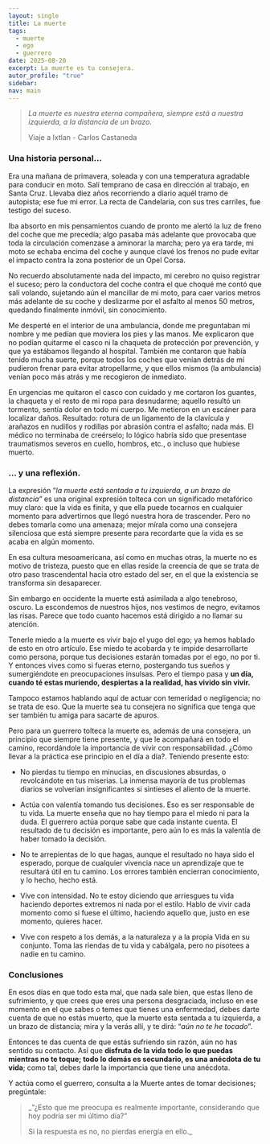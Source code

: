 ```yaml
---
layout: single
title: La muerte
tags:
  - muerte
  - ego
  - guerrero
date: 2025-08-20
excerpt: La muerte es tu consejera.
autor_profile: "true"
sidebar:
nav: main
---
```



> _La muerte es nuestra eterna compañera, siempre está a nuestra izquierda, a la distancia de un brazo._
> 
> Viaje a Ixtlan - Carlos Castaneda

### Una historia personal…
Era una mañana de primavera, soleada y con una temperatura agradable para conducir en moto. Salí temprano de casa en dirección al trabajo, en Santa Cruz. Llevaba diez años recorriendo a diario aquél tramo de autopista; ese fue mi error. La recta de Candelaria, con sus tres carriles, fue testigo del suceso.

Iba absorto en mis pensamientos cuando de pronto me alertó la luz de freno del coche que me precedía; algo pasaba más adelante que provocaba que toda la circulación comenzase a aminorar la marcha; pero ya era tarde, mi moto se echaba encima del coche y aunque clavé los frenos no pude evitar el impacto contra la zona posterior de un Opel Corsa.

No recuerdo absolutamente nada del impacto, mi cerebro no quiso registrar el suceso; pero la conductora del coche contra el que choqué me contó que salí volando, sujetando aún el mancillar de mi moto,  para caer varios metros más adelante de su coche y deslizarme por el asfalto al menos 50 metros, quedando finalmente inmóvil, sin conocimiento.

Me desperté en el interior de una ambulancia, donde me preguntaban mi nombre y me pedían que moviera los pies y las manos. Me explicaron que no podían quitarme el casco ni la chaqueta de protección por prevención, y que ya estábamos llegando al hospital. También me contaron que había tenido mucha suerte, porque todos los coches que venían detrás de mí pudieron frenar para evitar atropellarme, y que ellos mismos (la ambulancia) venían poco más atrás y me recogieron de inmediato.

En urgencias me quitaron el casco con cuidado y me cortaron los guantes, la chaqueta y el resto de mi ropa para desnudarme; aquello resultó un tormento, sentía dolor en todo mi cuerpo. Me metieron en un escáner para localizar daños. Resultado: rotura de un ligamento de la clavícula y arañazos en nudillos y rodillas por abrasión contra el asfalto; nada más. El médico no terminaba de creérselo; lo lógico habría sido que presentase traumatismos severos en cuello, hombros, etc., o incluso que hubiese muerto.

### … y una reflexión.
La expresión “_la muerte está sentada a tu izquierda, a un brazo de distancia”_ es una original expresión tolteca con un significado metafórico muy claro: que la vida es finita, y que ella puede tocarnos en cualquier momento para advertirnos que llegó nuestra hora de trascender. Pero  no debes tomarla como una amenaza; mejor mírala como una consejera silenciosa que está siempre presente para recordarte que la vida es se acaba en algún momento. 

En esa cultura mesoamericana, así como en muchas otras, la muerte no es motivo de tristeza, puesto que en ellas reside la creencia de que se trata de otro paso trascendental hacia otro estado del ser, en el que la existencia se transforma sin desaparecer.

Sin embargo en occidente la muerte está asimilada a algo tenebroso, oscuro. La escondemos de nuestros hijos, nos vestimos de negro, evitamos las risas. Parece que todo cuanto hacemos está dirigido a no llamar su atención.

Tenerle miedo a la muerte es vivir bajo el yugo del ego; ya hemos hablado de esto en otro artículo. Ese miedo te acobarda y te impide desarrollarte como persona, porque tus decisiones estarán tomadas por el ego, no por ti. Y entonces vives como si fueras eterno, postergando tus sueños y sumergiéndote en preocupaciones insulsas. Pero el tiempo pasa y **un día, cuando té estas muriendo, despiertas a la realidad, has vivido sin vivir.**

Tampoco estamos hablando aquí de actuar con temeridad o negligencia; no se trata de eso. Que la muerte sea tu consejera no significa que tenga que ser también tu amiga para sacarte de apuros. 

Pero para un guerrero tolteca la muerte es, además de una consejera, un principio que siempre tiene presente, y que le acompañará en todo el camino, recordándole la importancia de vivir con responsabilidad. ¿Cómo llevar a la práctica ese principio en el día a día?. Teniendo presente esto:

- No pierdas tu tiempo en minucias, en discusiones absurdas, o revolcándote en tus miserias. La inmensa mayoría de tus problemas diarios se volverían insignificantes si sintieses el aliento de la muerte. 

- Actúa con valentía tomando tus decisiones. Eso es ser responsable de tu vida. La muerte enseña que no hay tiempo para el miedo ni para la duda. El guerrero actúa porque sabe que cada instante cuenta. El resultado de tu decisión es importante, pero aún lo es más la valentía de haber tomado la decisión.

- No te arrepientas de  lo que hagas, aunque el resultado no haya sido el esperado, porque de cualquier vivencia nace un aprendizaje que te resultará útil en tu camino. Los errores también encierran conocimiento, y lo hecho, hecho está.

- Vive con intensidad. No te estoy diciendo que arriesgues tu vida haciendo deportes extremos ni nada por el estilo. Hablo de vivir cada momento como si fuese el último, haciendo aquello que, justo en ese momento, quieres hacer.

- Vive con respeto a los demás, a la naturaleza y a la propia Vida en su conjunto. Toma las riendas de tu vida y  cabálgala, pero no pisotees a nadie en tu camino. 

### Conclusiones
En esos días en que todo esta mal, que nada sale bien, que estas lleno de sufrimiento, y que crees que eres una persona desgraciada, incluso en ese momento en el que sabes o temes que tienes una enfermedad, debes darte cuenta de que no estás muerto, que la muerte esta sentada a tu izquierda, a un brazo de distancia; mira y la verás allí, y te dirá: “_aún no te he tocado_”.

Entonces te das cuenta de que estás sufriendo sin razón, aún no has sentido su contacto. Así que **disfruta de la vida todo lo que puedas mientras no te toque; todo lo demás es secundario, es una anécdota de tu vida**; como tal, debes darle la importancia que tiene una anécdota.

Y actúa como el guerrero, consulta a la Muerte antes de tomar decisiones; pregúntale:

> _”¿Esto que me preocupa es realmente importante, considerando que hoy podría ser mi último día?”
> 
> Si la respuesta es no, no pierdas energía en ello._